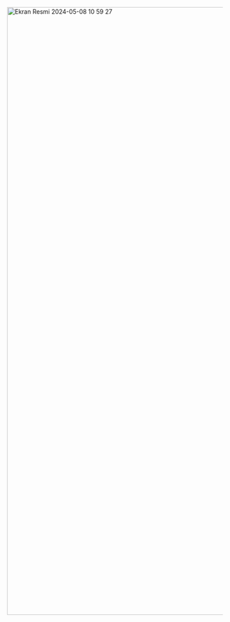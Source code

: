 <img width="1415" alt="Ekran Resmi 2024-05-08 10 59 27" src="https://github.com/tugberksavas/Patika---Frontend/assets/111705123/23d6a88f-642f-4898-954d-1ce0df14b65c">
